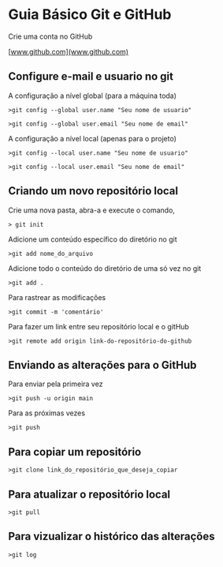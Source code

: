 # Guia Básico Git e GitHub

Crie uma conta no GitHub

[www.github.com](www.github.com)

## Configure e-mail e usuario no git

A configuração a nível global (para a máquina toda)

```>git config --global user.name "Seu nome de usuario"```

```>git config --global user.email "Seu nome de email"```

A configuração a nível local (apenas para o projeto)

```>git config --local user.name "Seu nome de usuario"```

```>git config --local user.email "Seu nome de email"```

## Criando um novo repositório local

Crie uma nova pasta, abra-a e execute o comando,

```> git init```

Adicione um conteúdo específico do diretório no git

```>git add nome_do_arquivo```

Adicione todo o conteúdo do diretório de uma só vez no git

```>git add .```

Para rastrear as modificações

```>git commit -m 'comentário'```

Para fazer um link entre seu repositório local e o gitHub

```>git remote add origin link-do-repositório-do-github```

## Enviando as alterações para o GitHub

Para enviar pela primeira vez

```>git push -u origin main```

Para as próximas vezes

```>git push```

## Para copiar um repositório

```>git clone link_do_repositório_que_deseja_copiar```

## Para atualizar o repositório local

```>git pull```

## Para vizualizar o histórico das alterações

```>git log```
